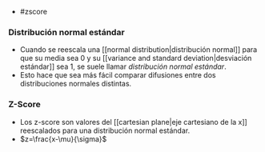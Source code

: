 - #zscore

### Distribución normal estándar
- Cuando se reescala una [[normal distribution|distribución normal]] para que su media sea $0$ y su [[variance and standard deviation|desviación estándar]] sea $1$, se suele llamar *distribución normal estándar*.
- Esto hace que sea más fácil comparar difusiones entre dos distribuciones normales distintas.

### Z-Score
- Los z-score son valores del [[cartesian plane|eje cartesiano de la x]] reescalados para una distribución normal estándar.
- $z=\frac{x-\mu}{\sigma}$